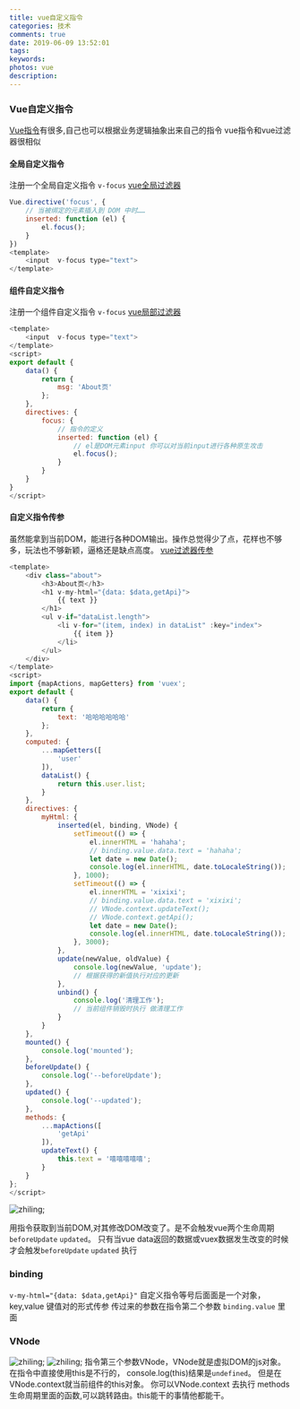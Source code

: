 ```yaml
---
title: vue自定义指令
categories: 技术
comments: true
date: 2019-06-09 13:52:01
tags: 
keywords:
photos: vue
description: 
---
```


### Vue自定义指令
<a href='https://www.fudaqiang.com/Vue指令.html' target='brank'>Vue指令</a>有很多,自己也可以根据业务逻辑抽象出来自己的指令
vue指令和vue过滤器很相似

#### 全局自定义指令

注册一个全局自定义指令 `v-focus`
<a href='https://www.fudaqiang.com/vue-filter自定义过滤器.html#一、全局过滤器' target='brank'>vue全局过滤器</a>

```js
Vue.directive('focus', {
    // 当被绑定的元素插入到 DOM 中时……
    inserted: function (el) {
        el.focus();
    }
})
<template>
    <input  v-focus type="text">
</template>
```

#### 组件自定义指令

注册一个组件自定义指令 `v-focus`
<a href='https://www.fudaqiang.com/vue-filter自定义过滤器.html#二、组件过滤器' target='brank'>vue局部过滤器</a>

```js
<template>
    <input  v-focus type="text">
</template>
<script>
export default {
    data() {
        return {
            msg: 'About页'
        };
    },
    directives: {
        focus: {
            // 指令的定义
            inserted: function (el) {
                // el是DOM元素input 你可以对当前input进行各种原生攻击
                el.focus();
            }
        }
    }
}
</script>
```
#### 自定义指令传参

虽然能拿到当前DOM，能进行各种DOM输出。操作总觉得少了点，花样也不够多，玩法也不够新颖，逼格还是缺点高度。
<a href='https://www.fudaqiang.com/vue-filter自定义过滤器.html#二、组件过滤器' target='brank'>vue过滤器传参</a>

```js
<template>
    <div class="about">
        <h3>About页</h3>
        <h1 v-my-html="{data: $data,getApi}">
            {{ text }}
        </h1>
        <ul v-if="dataList.length">
            <li v-for="(item, index) in dataList" :key="index">
                {{ item }}
            </li>
        </ul>
    </div>
</template>
<script>
import {mapActions, mapGetters} from 'vuex';
export default {
    data() {
        return {
            text: '哈哈哈哈哈哈'
        };
    },
    computed: {
        ...mapGetters([
            'user'
        ]),
        dataList() {
            return this.user.list;
        }
    },
    directives: {
        myHtml: {
            inserted(el, binding, VNode) {
                setTimeout(() => {
                    el.innerHTML = 'hahaha';
                    // binding.value.data.text = 'hahaha';
                    let date = new Date();
                    console.log(el.innerHTML, date.toLocaleString());
                }, 1000);
                setTimeout(() => {
                    el.innerHTML = 'xixixi';
                    // binding.value.data.text = 'xixixi';
                    // VNode.context.updateText(); 
                    // VNode.context.getApi();
                    let date = new Date();
                    console.log(el.innerHTML, date.toLocaleString());      
                }, 3000);
            },
            update(newValue, oldValue) {
                console.log(newValue, 'update');
                // 根据获得的新值执行对应的更新
            },
            unbind() {
                console.log('清理工作');
                // 当前组件销毁时执行 做清理工作
            }
        }
    },
    mounted() {
        console.log('mounted');
    },
    beforeUpdate() {
        console.log('--beforeUpdate');
    },
    updated() {
        console.log('--updated');
    },
    methods: {
        ...mapActions([
            'getApi'
        ]),
        updateText() {
            this.text = '嘻嘻嘻嘻嘻';
        }
    }
};
</script>
```
![zhiling](https://cdn.jsdelivr.net/gh/qiang520184/cdn@1.4.4/images/vue/zhiling.png);

用指令获取到当前DOM,对其修改DOM改变了。是不会触发vue两个生命周期`beforeUpdate` `updated`。
只有当vue data返回的数据或vuex数据发生改变的时候才会触发`beforeUpdate` `updated` 执行

### binding

`v-my-html="{data: $data,getApi}"` 自定义指令等号后面面是一个对象，key,value 键值对的形式传参
传过来的参数在指令第二个参数 `binding.value` 里面

### VNode
![zhiling](https://cdn.jsdelivr.net/gh/qiang520184/cdn@1.4.4/images/vue/VNodeContext.png);
![zhiling](https://cdn.jsdelivr.net/gh/qiang520184/cdn@1.4.4/images/vue/VNode.png);
指令第三个参数VNode，VNode就是虚拟DOM的js对象。 在指令中直接使用this是不行的， console.log(this)结果是`undefined`。 但是在VNode.context就当前组件的this对象。
你可以VNode.context 去执行 methods生命周期里面的函数,可以跳转路由。this能干的事情他都能干。

